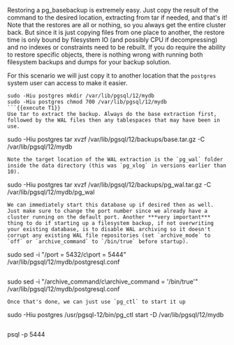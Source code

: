 Restoring a pg_basebackup is extremely easy. Just copy the result of the command to the desired location, extracting from tar if needed, and that's it! Note that the restores are all or nothing, so you always get the entire cluster back. But since it is just copying files from one place to another, the restore time is only bound by filesystem IO (and possibly CPU if decompressing) and no indexes or constraints need to be rebuilt. If you do require the ability to restore specific objects, there is nothing wrong with running both filesystem backups and dumps for your backup solution.

For this scenario we will just copy it to another location that the `postgres` system user can access to make it easier.
```
sudo -Hiu postgres mkdir /var/lib/pgsql/12/mydb
sudo -Hiu postgres chmod 700 /var/lib/pgsql/12/mydb
```{{execute T1}}
Use tar to extract the backup. Always do the base extraction first, followed by the WAL files then any tablespaces that may have been in use. 
```
sudo -Hiu postgres tar xvzf /var/lib/pgsql/12/backups/base.tar.gz -C /var/lib/pgsql/12/mydb
```{{execute T1}}
Note the target location of the WAL extraction is the `pg_wal` folder inside the data directory (this was `pg_xlog` in versions earlier than 10).
```
sudo -Hiu postgres tar xvzf /var/lib/pgsql/12/backups/pg_wal.tar.gz -C /var/lib/pgsql/12/mydb/pg_wal
```{{execute T1}}
We can immediately start this database up if desired then as well. Just make sure to change the port number since we already have a cluster running on the default port. Another ***very important*** thing to do if starting up a filesystem backup, if not overwriting your existing database, is to disable WAL archiving so it doesn't corrupt any existing WAL file repositories (set `archive_mode` to `off` or `archive_command` to `/bin/true` before startup).
```
sudo sed -i "/port = 5432/c\port = 5444" /var/lib/pgsql/12/mydb/postgresql.conf
```{{execute T1}}
```
sudo sed -i "/archive_command/c\archive_command = '/bin/true'" /var/lib/pgsql/12/mydb/postgresql.conf
```{{execute T1}}
Once that's done, we can just use `pg_ctl` to start it up
```
sudo -Hiu postgres /usr/pgsql-12/bin/pg_ctl start -D /var/lib/pgsql/12/mydb
```{{execute T1}}
```
psql -p 5444
```{{execute T1}}
